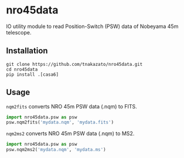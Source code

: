 # nro45data

IO utility module to read Position-Switch (PSW) data of Nobeyama 45m telescope.

## Installation

```
git clone https://github.com/tnakazato/nro45data.git
cd nro45data
pip install .[casa6]
```

## Usage

`nqm2fits` converts NRO 45m PSW data (.nqm) to FITS.

```python
import nro45data.psw as psw
psw.nqm2fits('mydata.nqm', 'mydata.fits')
```

`nqm2ms2` converts NRO 45m PSW data (.nqm) to MS2.

```python
import nro45data.psw as psw
psw.nqm2ms2('mydata.nqm', 'mydata.ms')
```
